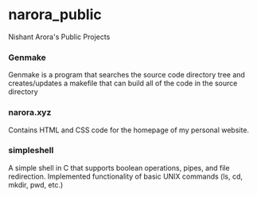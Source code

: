 # narora_public
Nishant Arora's Public Projects

### Genmake ###
Genmake is a program that searches the source code directory tree and creates/updates a makefile that can build all of the code in the source directory

### narora.xyz ###
Contains HTML and CSS code for the homepage of my personal website.

### simpleshell ###
A simple shell in C that supports boolean operations, pipes, and file redirection.
Implemented functionality of basic UNIX commands (ls, cd, mkdir, pwd, etc.) 
